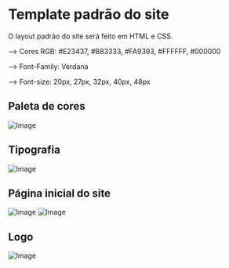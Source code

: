 # Template padrão do site

O layout padrão do site será feito em HTML e CSS.

--> Cores RGB: #E23437, #B83333, #FA9393, #FFFFFF, #000000

--> Font-Family: Verdana

--> Font-size: 20px, 27px, 32px, 40px, 48px

## Paleta de cores

![Image](https://github.com/user-attachments/assets/09491c9c-aa50-497e-8ed6-5c3bdbf5b119)

## Tipografia

![Image](https://github.com/user-attachments/assets/d64f3f55-031a-418e-a4e9-ac7f06f47460)

## Página inicial do site

![Image](https://github.com/user-attachments/assets/e1dd5d4e-2361-4a2f-8c63-ff6e835f8e26)
![Image](https://github.com/user-attachments/assets/311be1cf-55f4-4f3e-beeb-23ef05147a24)

## Logo

![Image](https://github.com/user-attachments/assets/e9f86e81-e3d4-4713-87e9-ade1e7a37430)


